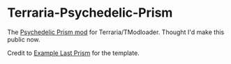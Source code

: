 # Terraria-Psychedelic-Prism
The [Psychedelic Prism mod](https://steamcommunity.com/sharedfiles/filedetails/?id=2708421997) for Terraria/TModloader. Thought I'd make this public now.

Credit to [Example Last Prism](https://github.com/tModLoader/tModLoader/blob/1.4.4/ExampleMod/Content/Items/Weapons/ExampleLastPrism.cs) for the template.
